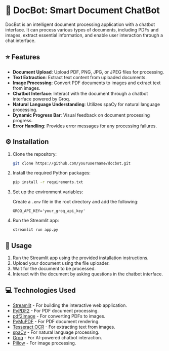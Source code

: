 # 🤖 DocBot: Smart Document ChatBot

DocBot is an intelligent document processing application with a chatbot interface. It can process various types of documents, including PDFs and images, extract essential information, and enable user interaction through a chat interface.

## ⭐️ Features

- **Document Upload**: Upload PDF, PNG, JPG, or JPEG files for processing.
- **Text Extraction**: Extract text content from uploaded documents.
- **Image Processing**: Convert PDF documents to images and extract text from images.
- **Chatbot Interface**: Interact with the document through a chatbot interface powered by Groq.
- **Natural Language Understanding**: Utilizes spaCy for natural language processing.
- **Dynamic Progress Bar**: Visual feedback on document processing progress.
- **Error Handling**: Provides error messages for any processing failures.

## ⚙️ Installation

1. Clone the repository:

    ```bash
    git clone https://github.com/yourusername/docbot.git
    ```

2. Install the required Python packages:

    ```bash
    pip install -r requirements.txt
    ```

3. Set up the environment variables:

    Create a `.env` file in the root directory and add the following:

    ```dotenv
    GROQ_API_KEY='your_groq_api_key'
    ```

4. Run the Streamlit app:

    ```bash
    streamlit run app.py
    ```

## 🚀 Usage

1. Run the Streamlit app using the provided installation instructions.
2. Upload your document using the file uploader.
3. Wait for the document to be processed.
4. Interact with the document by asking questions in the chatbot interface.

## 💻 Technologies Used

- [Streamlit](https://streamlit.io/) - For building the interactive web application.
- [PyPDF2](https://pythonhosted.org/PyPDF2/) - For PDF document processing.
- [pdf2image](https://github.com/Belval/pdf2image) - For converting PDFs to images.
- [PyMuPDF](https://pypi.org/project/PyMuPDF/) - For PDF document rendering.
- [Tesseract OCR](https://github.com/tesseract-ocr/tesseract) - For extracting text from images.
- [spaCy](https://spacy.io/) - For natural language processing.
- [Groq](https://github.com/groq/groq-py) - For AI-powered chatbot interaction.
- [Pillow](https://python-pillow.org/) - For image processing.